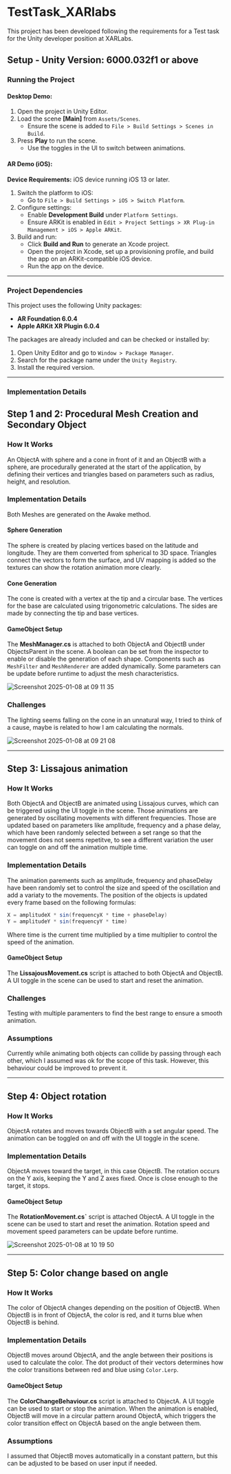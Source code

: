 # TestTask_XARlabs
 This project has been developed following the requirements for a Test task for the Unity developer position at XARLabs.

 ## **Setup - Unity Version:  6000.032f1 or above**

### **Running the Project**

#### **Desktop Demo:**
1. Open the project in Unity Editor.
2. Load the scene **[Main]** from `Assets/Scenes`.  
   - Ensure the scene is added to `File > Build Settings > Scenes in Build`.
3. Press **Play** to run the scene.  
   - Use the toggles in the UI to switch between animations.

#### **AR Demo (iOS):**
**Device Requirements:** iOS device running iOS 13 or later.
1. Switch the platform to iOS:
   - Go to `File > Build Settings > iOS > Switch Platform`.
2. Configure settings:
   - Enable **Development Build** under `Platform Settings`.
   - Ensure ARKit is enabled in `Edit > Project Settings > XR Plug-in Management > iOS > Apple ARKit`.
3. Build and run:
   - Click **Build and Run** to generate an Xcode project.
   - Open the project in Xcode, set up a provisioning profile, and build the app on an ARKit-compatible iOS device.
   - Run the app on the device.

---

### **Project Dependencies**

This project uses the following Unity packages:  
- **AR Foundation 6.0.4**  
- **Apple ARKit XR Plugin 6.0.4**  

The packages are already included and can be checked or installed by:
1. Open Unity Editor and go to `Window > Package Manager`.
2. Search for the package name under the `Unity Registry`.
3. Install the required version.

---
### **Implementation Details**

## Step 1 and 2: Procedural Mesh Creation and Secondary Object

### **How It Works**
An ObjectA with sphere and a cone in front of it and an ObjectB with a sphere, are procedurally generated at the start of the application, by defining their vertices and triangles based on parameters such as radius, height, and resolution.
### **Implementation Details**
Both Meshes are generated on the Awake method.
#### **Sphere Generation**
The sphere is created by placing vertices based on the latitude and longitude. They are them converted from spherical to 3D space. Triangles connect the vectors to form the surface, and UV mapping is added so the textures can show the rotation animation more clearly.
#### **Cone Generation**
The cone is created with a vertex at the tip and a circular base. The vertices for the base are calculated using trigonometric calculations. The sides are made by connecting the tip and base vertices.
#### **GameObject Setup**
The **MeshManager.cs** is attached to both ObjectA and ObjectB under ObjectsParent in the scene. A boolean can be set from the inspector to enable or disable the generation of each shape. Components such as `MeshFilter` and `MeshRenderer` are added dynamically. Some parameters can be update before runtime to adjust the mesh characteristics.

![Screenshot 2025-01-08 at 09 11 35](https://github.com/user-attachments/assets/4122cbb7-6c37-4800-bc02-00d3d5dc71c0)

### **Challenges**
The lighting seems falling on the cone in an unnatural way, I tried to think of a cause, maybe is related to how I am calculating the normals.

![Screenshot 2025-01-08 at 09 21 08](https://github.com/user-attachments/assets/2ec81211-336c-4a8e-989f-7d0c5a64ed51)

---

## Step 3: Lissajous animation

### **How It Works**
Both ObjectA and ObjectB are animated using Lissajous curves, which can be triggered using the UI toggle in the scene. Those animations are generated by oscillating movements with different frequencies. Those are updated based on parameters like amplitude, frequency and a phase delay, which have been randomly selected between a set range so that the movement does not  seems repetitve, to see a different variation the user can toggle on and off the animation multiple time.
### **Implementation Details**
The animation parements such as amplitude, frequency and phaseDelay have been randomly set to control the size and speed of the oscillation and add a variaty to the movements. The position of the objects is updated every frame based on the following formulas:
```csharp
X = amplitudeX * sin(frequencyX * time + phaseDelay)
Y = amplitudeY * sin(frequencyY * time)
```
Where time is the current time multiplied by a time multiplier to control the speed of the animation.
#### **GameObject Setup**
The **LissajousMovement.cs** script is attached to both ObjectA and ObjectB. A UI toggle in the scene can be used to start and reset the animation.
### **Challenges**
Testing with multiple paramenters to find the best range to ensure a smooth animation.
### **Assumptions**
Currently while animating both objects can collide by passing through each other, which I assumed was ok for the scope of this task. However, this behaviour could be improved to prevent it.

---

## Step 4: Object rotation

### **How It Works**
ObjectA rotates and moves towards ObjectB with a set angular speed. The animation can be toggled on and off with the UI toggle in the scene.
### **Implementation Details**
ObjectA moves toward the target, in this case ObjectB. The rotation occurs on the Y axis, keeping the Y and Z axes fixed. Once is close enough to the target, it stops.
#### **GameObject Setup**
The **RotationMovement.cs`** script is attached ObjectA. A UI toggle in the scene can be used to start and reset the animation. Rotation speed and movement speed parameters can be update before runtime.

![Screenshot 2025-01-08 at 10 19 50](https://github.com/user-attachments/assets/221da9c5-08f1-460d-a4e5-499ce6526a60)

---

## Step 5: Color change based on angle

### **How It Works**
The color of ObjectA changes depending on the position of ObjectB. When ObjectB is in front of ObjectA, the color is red, and it turns blue when ObjectB is behind.
### **Implementation Details**
ObjectB moves around ObjectA, and the angle between their positions is used to calculate the color. The dot product of their vectors determines how the color transitions between red and blue using `Color.Lerp`. 
#### **GameObject Setup**
The **ColorChangeBehaviour.cs** script is attached to ObjectA. A UI toggle can be used to start or stop the animation. When the animation is enabled, ObjectB will move in a circular pattern around ObjectA, which triggers the color transition effect on ObjectA based on the angle between them.
### **Assumptions**
I assumed that ObjectB moves automatically in a constant pattern, but this can be adjusted to be based on user input if needed.






